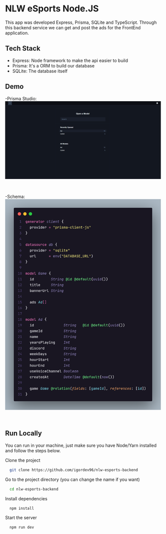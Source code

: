 # NLW eSports Node.JS

This app was developed Express, Prisma, SQLite and TypeScript. Through this backend service we can get and post the ads for the FrontEnd application.

## Tech Stack

- Express: Node framework to make the api easier to build
- Prisma: It's a ORM to build our database
- SQLite: The database itself


## Demo

-Prisma Studio:
<img src="https://github.com/igordev96/nlw-esports-backend/blob/master/repository/prismaStudio.gif">

<br>

-Schema:
<img src="https://github.com/igordev96/nlw-esports-backend/blob/master/repository/schema.png">

<br>

## Run Locally

You can run in your machine, just make sure you have Node/Yarn installed and follow the steps below.

Clone the project

```bash
  git clone https://github.com/igordev96/nlw-esports-backend
```

Go to the project directory (you can change the name if you want)

```bash
  cd nlw-esports-backend
```

Install dependencies

```bash
  npm install
```

Start the server

```bash
  npm run dev
```
